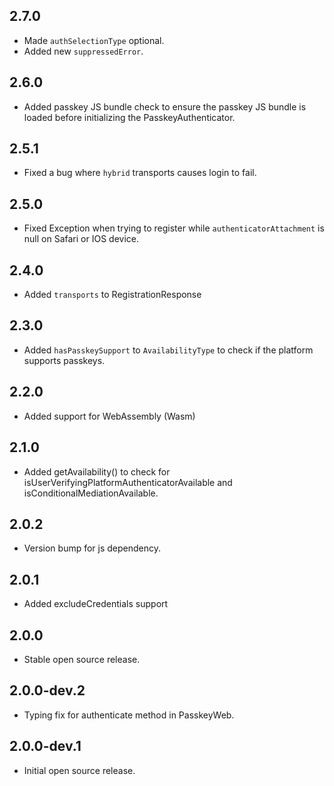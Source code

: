 ## 2.7.0
* Made `authSelectionType` optional.
* Added new `suppressedError`.

## 2.6.0
* Added passkey JS bundle check to ensure the passkey JS bundle is loaded before initializing the PasskeyAuthenticator.

## 2.5.1
* Fixed a bug where `hybrid` transports causes login to fail.

## 2.5.0
* Fixed Exception when trying to register while `authenticatorAttachment` is null on Safari or IOS device. 

## 2.4.0
* Added `transports` to RegistrationResponse

## 2.3.0
* Added `hasPasskeySupport` to `AvailabilityType` to check if the platform supports passkeys.

## 2.2.0
* Added support for WebAssembly (Wasm)

## 2.1.0
* Added getAvailability() to check for isUserVerifyingPlatformAuthenticatorAvailable and isConditionalMediationAvailable.

## 2.0.2
* Version bump for js dependency.

## 2.0.1 
* Added excludeCredentials support

## 2.0.0 
* Stable open source release.

## 2.0.0-dev.2
* Typing fix for authenticate method in PasskeyWeb.

## 2.0.0-dev.1

* Initial open source release.
